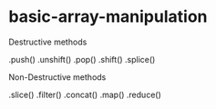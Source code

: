 # basic-array-manipulation



Destructive methods

.push()
.unshift()
.pop()
.shift()
.splice()

Non-Destructive methods

.slice()
.filter()
.concat()
.map()
.reduce()

